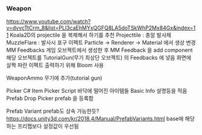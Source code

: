 ### Weapon
https://www.youtube.com/watch?v=dvvcTtCrm_8&list=PLl3caEhMYxQGFQ8LA5doTSkWhP2Mx84Gx&index=11
Koala2D의 projectile 을 복제해서 하기를 추천
Projecttile : 총알 발사체
MuzzleFlare : 발사시 포구 이펙트
	Particle -> Renderer -> Material 에서 생상 변경
MM Feedbacks
	게임 오브젝트에서 생성한 후 MM Feedback 을 add component 
	해당 오브젝트를 TutorialGun(무기 최상단 오브젝트) 의 Feedbacks 에 넣음
	화면에 살짝 파란 이펙트 출력하기 위해 Bloom 사용

WeaponAmmo
	무기에 추가(tutorial gun)

Picker
	C# Item Picker Script
	바닥에 떨어진 아이템들
	Basic Info
		설명등을 적음
	Prefab Drop
		Picker prefab 을 등록함

Prefab Variant
	prefab도 상속 가능한듯?
	https://docs.unity3d.com/kr/2018.4/Manual/PrefabVariants.html
	base에 해당하는 프리펩보다 설정값이 우선됨